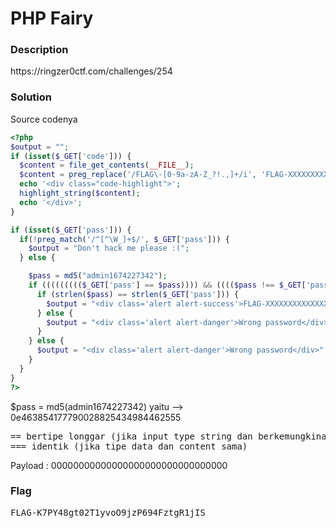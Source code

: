 <h1>PHP Fairy</h1>
<h3>Description</h3>
<label>https://ringzer0ctf.com/challenges/254</label>
<h3>Solution</h3>
<label>Source codenya</label>

```php
<?php
$output = "";
if (isset($_GET['code'])) {
  $content = file_get_contents(__FILE__);
  $content = preg_replace('/FLAG\-[0-9a-zA-Z_?!.,]+/i', 'FLAG-XXXXXXXXXXXXXXXXXXXXXXX', $content);
  echo '<div class="code-highlight">';
  highlight_string($content);
  echo '</div>';
}

if (isset($_GET['pass'])) {
  if(!preg_match('/^[^\W_]+$/', $_GET['pass'])) {
    $output = "Don't hack me please :(";
  } else {

    $pass = md5("admin1674227342");
    if ((((((((($_GET['pass'] == $pass)))) && (((($pass !== $_GET['pass']))))) || ((((($pass == $_GET['pass'])))) && ((($_GET['pass'] !== $pass)))))))) { // Trolling u lisp masta
      if (strlen($pass) == strlen($_GET['pass'])) {
        $output = "<div class='alert alert-success'>FLAG-XXXXXXXXXXXXXXXXXXXXXXX</div>";
      } else {
        $output = "<div class='alert alert-danger'>Wrong password</div>";
      }
    } else {
      $output = "<div class='alert alert-danger'>Wrong password</div>";
    }
  }
}
?>
```
<label>$pass = md5(admin1674227342) yaitu --> 0e463854177790028825434984462555</label>
<pre>
== bertipe longgar (jika input type string dan berkemungkinan integer akan dianggap integer)
=== identik (jika tipe data dan content sama)
</pre>
<label>Payload : 00000000000000000000000000000000</label>
<h3>Flag</h3>
<pre>
FLAG-K7PY48gt02T1yvoO9jzP694FztgR1jIS
</pre>
